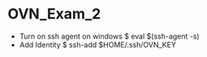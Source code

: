 # OVN_Exam_2
- Turn on ssh agent on windows
    $ eval $(ssh-agent -s)
- Add Identity
    $ ssh-add $HOME/.ssh/OVN_KEY